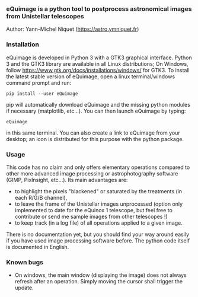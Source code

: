 ### eQuimage is a python tool to postprocess astronomical images from Unistellar telescopes

Author: Yann-Michel Niquet (https://astro.ymniquet.fr)

### Installation

eQuimage is developed in Python 3 with a GTK3 graphical interface. Python 3 and the GTK3 library are available in all Linux distributions; On Windows, follow https://www.gtk.org/docs/installations/windows/ for GTK3. To install the latest stable version of eQuimage, open a linux terminal/windows command prompt and run:

  `pip install --user eQuimage`

pip will automatically download eQuimage and the missing python modules if necessary (matplotlib, etc...). You can then launch eQuimage by typing:

  `eQuimage`

in this same terminal. You can also create a link to eQuimage from your desktop; an icon is distributed for this purpose with the python package.

### Usage

This code has no claim and only offers elementary operations compared to other more advanced image processing or astrophotography software (GIMP, PixInsight, etc...). Its main advantages are:
  - to highlight the pixels "blackened" or saturated by the treatments (in each R/G/B channel),
  - to leave the frame of the Unistellar images unprocessed (option only implemented to date for the eQuinox 1 telescope, but feel free to contribute or send me sample images from other telescopes !)
  - to keep track (in a log file) of all operations applied to a given image.

There is no documentation yet, but you should find your way around easily if you have used image processing software before. The python code itself is documented in English.

### Known bugs

  - On windows, the main window (displaying the image) does not always refresh after an operation. Simply moving the cursor shall trigger the update.
